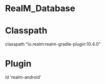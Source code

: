 # RealM_Database

# Classpath
  classpath "io.realm:realm-gradle-plugin:10.4.0"
# Plugin
  id 'realm-android'
